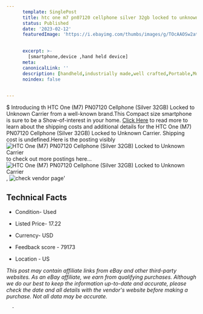```yaml
---
      template: SinglePost
      title: htc one m7 pn07120 cellphone silver 32gb locked to unknown carrier
      status: Published
      date: '2023-02-12'
      featuredImage: 'https://i.ebayimg.com/thumbs/images/g/TOcAAOSw2atjq0rX/s-l225.jpg'
       

      excerpt: >-
        [smartphone,device ,hand held device]
      meta:
      canonicalLink: ''
      description: [handheld,industrially made,well crafted,Portable,Mobile,Compact,Convenient,Lightweight,Maneuverable,Man-portable,Miniature,Carriable,Hand-held,Light,Holdable,Transportable,Mobile device,Pocket-sized,On-the-go,Wireless,Cordless,Compact size,Convenient size, smartphone,device ,hand held device]
      noindex: false
      

---
```

$
      Introducing th HTC One (M7) PN07120 Cellphone (Silver 32GB) Locked to Unknown Carrier from a well-known brand.This Compact size smartphone is sure to be a Show-of-interest in your home. [Click Here](https://www.ebay.com/itm/165855130876?hash=item269dbc74fc%3Ag%3ATOcAAOSw2atjq0rX&amdata=enc%3AAQAHAAAA0Pdn1W3JQ5mljgPWBUP5NqmrFL1a0SaDSVbAqIDrQHRfCXKnt15jQhpmGhGhRZ%2BL%2FkCn8LgfeNH1g7m7%2Fg0Wz4NstcSBVIiuayCvqBi8xzyA9m1hIH%2BBlb6qkhtWliNqx7YAfy9T60j72SG5TfQcyzxX4P4GeUH9VjKzP5iiTeufqGFrGkUxmqkjQoREUoF3OHP0ROjDOgNoMl7ZGBFCyJ1g21CFtToc%2BwHdo1hdjKnmbpMfVim4WISI80h5NSByfEz%2BA1Tu2ux%2FV6klOJ9J3y4%3D&mkevt=1&mkcid=1&mkrid=711-53200-19255-0&campid=%253CePNCampaignId%253E&customid=%253CreferenceId%253E&toolid=10049) to read more to learn about the shipping costs and additional details for the HTC One (M7) PN07120 Cellphone (Silver 32GB) Locked to Unknown Carrier. Shipping cost is undefined.Here is the posting visibly ![HTC One (M7) PN07120 Cellphone (Silver 32GB) Locked to Unknown Carrier](https://i.ebayimg.com/thumbs/images/g/TOcAAOSw2atjq0rX/s-l225.jpg) to check out more postings here... ![HTC One (M7) PN07120 Cellphone (Silver 32GB) Locked to Unknown Carrier](https://i.ebayimg.com/images/g/TOcAAOSw2atjq0rX/s-l1600.jpg), ![check vendor page](https://origin-galleryplus.ebayimg.com/ws/web/165855130876_2_0_1/225x225.jpg)'

      

 ## Technical Facts 



     
      

 - Condition- Used 


      

 - Listed Price- 17.22 


      

 - Currency- USD 


      

 - Feedback score - 79173 


      

 - Location - US 


      
      

 *_This post may contain affiliate links from eBay and other third-party websites. As an eBay affiliate, we earn from qualifying purchases. Although we do our best to keep the information up-to-date and accurate, please check the date and all details with the vendor's website before making a purchase. Not all data may be accurate._*




      -
